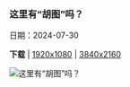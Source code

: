 ### 这里有“胡图”吗？

日期：2024-07-30

**下载**  |  [1920x1080](https://cn.bing.com/th?id=OHR.HoodoosBryce_ZH-CN8398575172_1920x1080.jpg)  |  [3840x2160](https://cn.bing.com/th?id=OHR.HoodoosBryce_ZH-CN8398575172_UHD.jpg)

![这里有“胡图”吗？](https://cn.bing.com/th?id=OHR.HoodoosBryce_ZH-CN8398575172_1920x1080.jpg "石林，日落点，布莱斯峡谷国家公园，犹他州，美国 (© Tim Fitzharris/Minden Pictures)")

